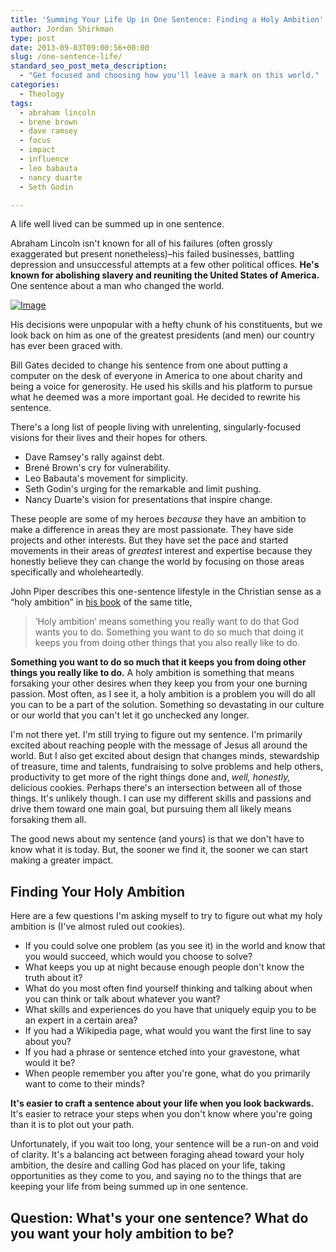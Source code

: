 ```yaml
---
title: 'Summing Your Life Up in One Sentence: Finding a Holy Ambition'
author: Jordan Shirkman
type: post
date: 2013-09-03T09:00:56+00:00
slug: /one-sentence-life/
standard_seo_post_meta_description:
  - "Get focused and choosing how you'll leave a mark on this world."
categories:
  - Theology
tags:
  - abraham lincoln
  - brene brown
  - dave ramsey
  - focus
  - impact
  - influence
  - leo babauta
  - nancy duarte
  - Seth Godin

---
```

A life well lived can be summed up in one sentence.

Abraham Lincoln isn't known for all of his failures (often grossly exaggerated but present nonetheless)–his failed businesses, battling depression and unsuccessful attempts at a few other political offices. **He's known for abolishing slavery and reuniting the United States of America.** One sentence about a man who changed the world.

[![Image](/images/one-sentence.jpeg)](https://jshirk.com/blog/one-sentence-life)

His decisions were unpopular with a hefty chunk of his constituents, but we look back on him as one of the greatest presidents (and men) our country has ever been graced with.

Bill Gates decided to change his sentence from one about putting a computer on the desk of everyone in America to one about charity and being a voice for generosity. He used his skills and his platform to pursue what he deemed was a more important goal. He decided to rewrite his sentence.

There's a long list of people living with unrelenting, singularly-focused visions for their lives and their hopes for others.<!--more-->

  * Dave Ramsey's rally against debt.
  * Brené Brown's cry for vulnerability.
  * Leo Babauta's movement for simplicity.
  * Seth Godin's urging for the remarkable and limit pushing.
  * Nancy Duarte's vision for presentations that inspire change.

These people are some of my heroes _because_ they have an ambition to make a difference in areas they are most passionate. They have side projects and other interests. But they have set the pace and started movements in their areas of _greatest_ interest and expertise because they honestly believe they can change the world by focusing on those areas specifically and wholeheartedly.

John Piper describes this one-sentence lifestyle in the Christian sense as a &#8220;holy ambition&#8221; in [his book](http://www.desiringgod.org/resource-library/books/a-holy-ambition) of the same title,

> ‘Holy ambition’ means something you really want to do that God wants you to do. Something you want to do so much that doing it keeps you from doing other things that you also really like to do.

**Something you want to do so much that it keeps you from doing other things you really like to do.** A holy ambition is something that means forsaking your other desires when they keep you from your one burning passion. Most often, as I see it, a holy ambition is a problem you will do all you can to be a part of the solution. Something so devastating in our culture or our world that you can't let it go unchecked any longer.

I'm not there yet. I'm still trying to figure out my sentence. I'm primarily excited about reaching people with the message of Jesus all around the world. But I also get excited about design that changes minds, stewardship of treasure, time and talents, fundraising to solve problems and help others, productivity to get more of the right things done and, _well, honestly,_ delicious cookies. Perhaps there's an intersection between all of those things. It's unlikely though. I can use my different skills and passions and drive them toward one main goal, but pursuing them all likely means forsaking them all.

The good news about my sentence (and yours) is that we don't have to know what it is today. But, the sooner we find it, the sooner we can start making a greater impact.

## Finding Your Holy Ambition

Here are a few questions I'm asking myself to try to figure out what my holy ambition is (I've almost ruled out cookies).

  * If you could solve one problem (as you see it) in the world and know that you would succeed, which would you choose to solve?
  * What keeps you up at night because enough people don't know the truth about it?
  * What do you most often find yourself thinking and talking about when you can think or talk about whatever you want?
  * What skills and experiences do you have that uniquely equip you to be an expert in a certain area?
  * If you had a Wikipedia page, what would you want the first line to say about you?
  * If you had a phrase or sentence etched into your gravestone, what would it be?
  * When people remember you after you're gone, what do you primarily want to come to their minds?

**It's easier to craft a sentence about your life when you look backwards.** It's easier to retrace your steps when you don't know where you're going than it is to plot out your path.

Unfortunately, if you wait too long, your sentence will be a run-on and void of clarity. It's a balancing act between foraging ahead toward your holy ambition, the desire and calling God has placed on your life, taking opportunities as they come to you, and saying no to the things that are keeping your life from being summed up in one sentence.

## Question: What's your one sentence? What do you want your holy ambition to be?
